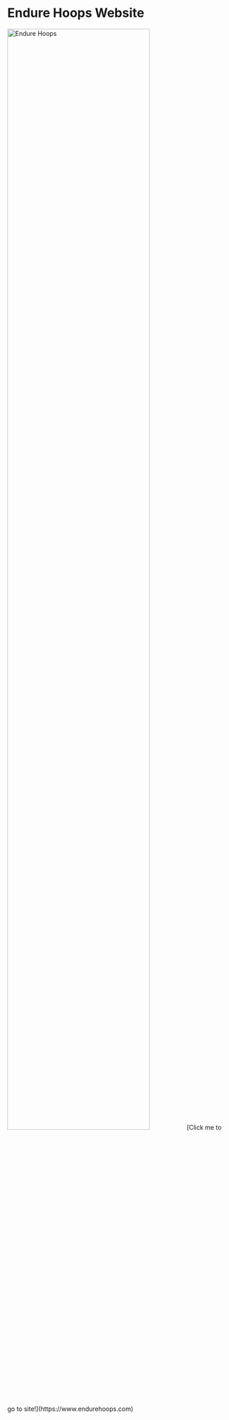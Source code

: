 # Endure Hoops Website
<img src="https://imgur.com/TyUqe8O.png" height="80%" width="80%" alt="Endure Hoops" />
[Click me to go to site!](https://www.endurehoops.com)
